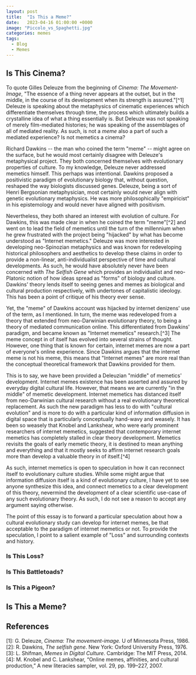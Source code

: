 ```yaml
---
layout: post
title:  "Is This a Meme?"
date:   2023-04-16 01:00:00 +0000
image: "Piccolo_vs_Spaghetti.jpg"
categories: memes
tags:
  - Blog
  - Memes
---
```

## Is This Cinema?
To quote Gilles Deleuze from the beginning of _Cinema: The Movement-Image_, "The essence of a thing never appears at the outset, but in the middle, in the course of its development when its strength is assured."[^1] Deleuze is speaking about the metaphysics of cinematic experiences which differentiate themselves through time, the process which ultimately builds a crystalline idea of what a thing essentially is. But Deleuze was not speaking of merely film-mediated histories; he was speaking of the assemblages of all of mediated reality. As such, is not a _meme_ also a part of such a mediated experience? Is not memetics a cinema?

Richard Dawkins -- the man who coined the term "meme" -- might agree on the surface, but he would most certainly disagree with Deleuze's metaphysical project. They both concerned themselves with evolutionary properties of culture. To my knowledge, Deleuze never addressed memetics himself. This perhaps was intentional. Dawkins proposed a positivistic paradigm of evolutionary biology that, without question, reshaped the way biologists discussed genes. Deleuze, being a sort of Henri Bergsonian metaphysician, most certainly would never align with genetic evolutionary metaphysics. He was more philosophically "empiricist" in his epistemology and would never have aligned with positivism.

Nevertheless, they both shared an interest with evolution of culture. For Dawkins, this was made clear in when he coined the term "meme"[^2] and went on to lead the field of memetics until the turn of the millennium when he grew frustrated with the project being "hijacked" by what has become understood as "Internet memetics." Deleuze was more interested in developing neo-Spinozian metaphysics and was known for redeveloping historical philosophers and aesthetics to develop these claims in order to provide a non-linear, anti-individualist perspective of time and cultural developments. As such, he would have absolutely never have been concerned with _The Selfish Gene_ which provides an individualist and neo-Platonic notion of how ideas spread as "forms" of biology and culture. Dawkins' theory lends itself to seeing genes and memes as biological and cultural production respectively, with undertones of capitalistic ideology. This has been a point of critique of his theory ever sense.

Yet, the "meme" of Dawkins account was hijacked by internet denizens' use of the term, as I mentioned. In turn, the meme was redeveloped from a theory that extended from neo-Darwinian evolutionary theory, to being a theory of mediated communication online. This differentiated from Dawkins' paradigm, and became known as "Internet memetics" research.[^3] The meme concept in of itself has evolved into several strains of thought. However, one thing that is known for certain, internet memes are now a part of everyone's online experience. Since Dawkins argues that the internet meme is not his meme, this means that "Internet memes" are more real than the conceptual theoretical framework that Dawkins provided for them.

This is to say, we have been provided a Deleuzian "middle" of memetics' development. Internet memes existence has been asserted and assured by everyday digital cultural life. However, that means we are currently "in the middle" of memetic development. Internet memetics has distanced itself from neo-Darwinian cultural research without a real evolutionary theoretical replacement. As such the new paradigm has less to do with "cultural evolution" and is more to do with a particular kind of information diffusion in digital space that is particularly conceptually hand-wavy and weasely. It has been so weasely that Knobel and Lankshear, who were early prominent researchers of internet memetics, suggested that contemporary internet memetics has completely stalled in clear theory development. Memetics revisits the goals of early memetic theory, it is destined to mean anything and everything and that it mostly seeks to affirm internet research goals more than develop a valuable theory in of itself.[^4]

As such, internet memetics is open to speculation in how it can reconnect itself to evolutionary culture studies. While some might argue that information diffusion itself is a kind of evolutionary culture, I have yet to see anyone synthesize this idea, and connect memetics to a clear development of this theory, nevermind the development of a clear scientific use-case of any such evolutionary theory. As such, I do not see a reason to accept any argument saying otherwise. 

The point of this essay is to forward a particular speculation about how a cultural evolutionary study can develop for internet memes, be that acceptable to the paradigm of internet memetics or not. To provide the speculation, I point to a salient example of "Loss" and surrounding contexts and history.

### Is This Loss?

### Is This Battletoads?

### Is This a Pigeon?

## Is This a Meme?

## References
[1]: G. Deleuze, _Cinema: The movement-image._ U of Minnesota Press, 1986.
[2]: R. Dawkins, _The selfish gene_. New York: Oxford University Press, 1976.
[3]: L. Shifman, _Memes in Digital Culture_. Cambridge: The MIT Press, 2014.
[4]: M. Knobel and C. Lankshear, “Online memes, affinities, and cultural production,” A new literacies sampler, vol. 29, pp. 199–227, 2007.

